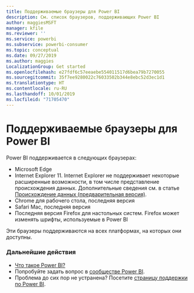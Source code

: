 ```yaml
---
title: Поддерживаемые браузеры для Power BI
description: См. список браузеров, поддерживающих Power BI
author: maggiesMSFT
manager: kfile
ms.reviewer: ''
ms.service: powerbi
ms.subservice: powerbi-consumer
ms.topic: conceptual
ms.date: 09/27/2019
ms.author: maggies
LocalizationGroup: Get started
ms.openlocfilehash: e27fdf6c57eeaebe554011517d6bea79b7270055
ms.sourcegitcommit: 35f7ee9280022c76033502b344e8ebc52d3ec1d1
ms.translationtype: HT
ms.contentlocale: ru-RU
ms.lasthandoff: 10/01/2019
ms.locfileid: "71705470"
---
```

# <a name="supported-browsers-for-power-bi"></a>Поддерживаемые браузеры для Power BI
Power BI поддерживается в следующих браузерах:

- Microsoft Edge
- Internet Explorer 11. Internet Explorer не поддерживает некоторые расширенные возможности, в том числе представление происхождения данных. Дополнительные сведения см. в статье [Происхождение данных (предварительная версия)](service-data-lineage.md).
- Chrome для рабочего стола, последняя версия
- Safari Mac, последняя версия
- Последняя версия Firefox для настольных систем. Firefox может изменять шрифты, используемые в Power BI 

Эти браузеры поддерживаются на всех платформах, на которых они доступны.

### <a name="next-steps"></a>Дальнейшие действия
* [Что такое Power BI?](power-bi-overview.md)
* Попробуйте задать вопрос в [сообществе Power BI](http://community.powerbi.com/).
* Проблема до сих пор не устранена? Посетите [страницу поддержки по Power BI](https://powerbi.microsoft.com/support/).

